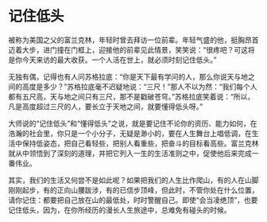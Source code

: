 # 记住低头

被称为美国之父的富兰克林，年轻时曾去拜访一位前辈。年轻气盛的他，挺胸昂首迈着大步，进门撞在门框上，迎接他的前辈见此情景，笑笑说：“很疼吧？可这将是你今天来访的最大收获。一个人活在世上，就必须时刻记住低头。” 

无独有偶，记得也有人问苏格拉底：“你是天下最有学问的人，那么你说天与地之间的高度是多少？”苏格拉底毫不迟疑地说：“三尺！”那人不以为然：“我们每个人都有五尺高，天与地之间只有三尺，那不是戳破苍穹。”苏格拉底笑着说：“所以，凡是高度超过三尺的人，要长立于天地之间，就要懂得低头呀。” 

大师说的“记住低头”和“懂得低头”之说，就是要记住不论你的资历、能力如何，在浩瀚的社会里，你只是一个小分子，无疑是渺小的，要在人生舞台上唱低调，在生活中保持低姿态，把自己看轻些，把别人看重些，把奋斗的目标看高些。富兰克林就从中领悟到了深刻的道理，并把它列入一生的生活准则之中，促使他后来完成一番伟业。 

其实，我们的生活又何尝不是如此呢？如果把我们的人生比作爬山，有的人在山脚刚刚起步，有的正向山腰跋涉，有的已信步顶峰，但此时，不管你处在什么位置，请你记住：都要把自己放在山的最低处，时时警醒自己。即使“会当凌绝顶”，也要记住低头，因为，在你所经历的漫长人生旅途中，总难免有碰头的时候。
 